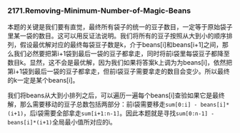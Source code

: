 ### 2171.Removing-Minimum-Number-of-Magic-Beans

本题的关键是我们要有直觉，最终所有袋子的统一的豆子数目，一定等于原始袋子里某一袋的数目。这可以用反证法说明。我们将所有的豆子按照从大到小的顺序排列，假设最优解对应的最终每袋豆子数是k，介于beans[i]和beans[i+1]之间，那么我们必然要把第i+1袋到最后一袋的豆子都拿走，同时将前i袋里每袋豆子都降至数目k。显然，这不会是最优解，因为我们如果将答案k上调为为beans[i]，依然把第i+1袋到最后一袋的豆子都拿走，但前i袋豆子需要拿走的数目会变少。所以最终的k一定是某个beans[i]。

我们将beans从大到小排列之后，可以遍历一遍每个beans[i]查验如果它是最终解，那么需要移动的豆子总数包括两部分：前i袋需要移走```sum[0:i] - beans[i]*(i+1)```，后i袋需要全部拿走```sum[i+1:n-1]```。因此本题就是寻找```sum[0:n-1] - beans[i]*(i+1)```全局最小值所对应的i。

